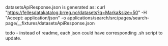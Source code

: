 datasetsApiResponse.json is generated as:
curl "https://fellesdatakatalog.brreg.no/datasets?q=Marka&size=50" -H "Accept: application/json" -o applications/search/src/pages/search-page/__fixtures/datasetsApiResponse.json

todo - instead of readme, each json could have corresponding .sh script to update. 